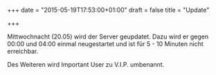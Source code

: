 +++
date = "2015-05-19T17:53:00+01:00"
draft = false
title = "Update"

+++
<p>Mittwochnacht  (20.05) wird der Server geupdatet. Dazu wird er gegen 00:00 und 04:00 einmal neugestartet und ist f&uuml;r 5 - 10 Minuten nicht erreichbar. </p>
<p>Des Weiteren wird Important User zu V.I.P. umbenannt.</p>
